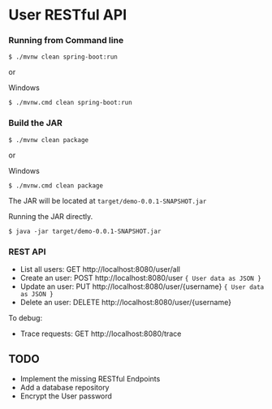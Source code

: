 # User RESTful API

### Running from Command line
```
$ ./mvnw clean spring-boot:run
```

or

Windows
```
$ ./mvnw.cmd clean spring-boot:run
```

### Build the JAR

```
$ ./mvnw clean package
```

or

Windows
```
$ ./mvnw.cmd clean package
```

The JAR will be located at `target/demo-0.0.1-SNAPSHOT.jar`

Running the JAR directly.

```
$ java -jar target/demo-0.0.1-SNAPSHOT.jar
```

### REST API

- List all users: GET http://localhost:8080/user/all
- Create an user: POST http://localhost:8080/user `{ User data as JSON }`
- Update an user: PUT http://localhost:8080/user/{username} `{ User data as JSON }`
- Delete an user: DELETE http://localhost:8080/user/{username}

To debug:
- Trace requests: GET http://localhost:8080/trace

## TODO

- Implement the missing RESTful Endpoints
- Add a database repository
- Encrypt the User password
